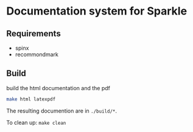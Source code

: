 # Documentation system for Sparkle

## Requirements
* spinx
* recommondmark

## Build

build the html documentation and the pdf
```bash
make html latexpdf
```

The resulting documention are in `./build/*`.

To clean up: `make clean`
